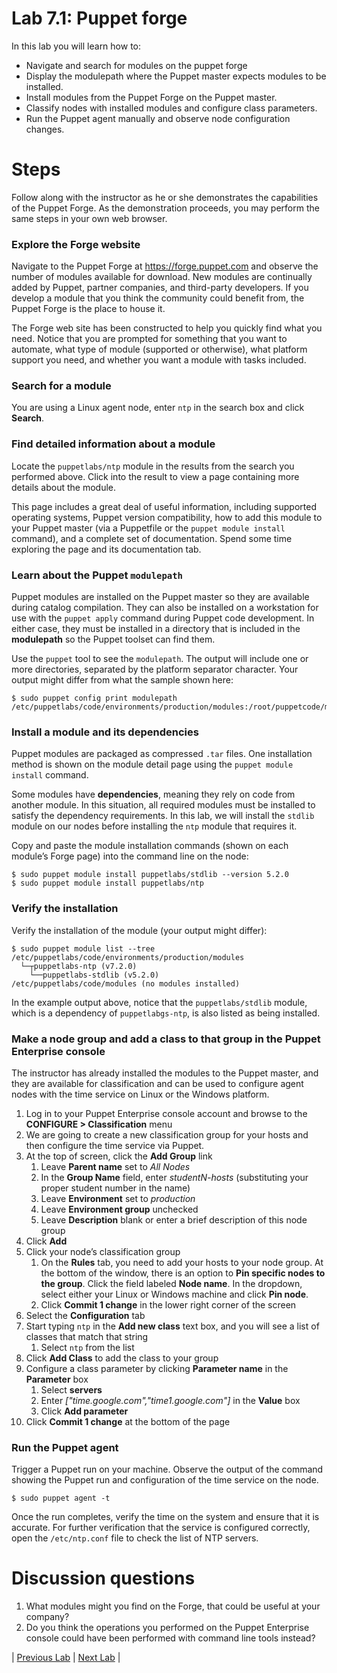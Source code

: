# Lab 7.1: Puppet forge

In this lab you will learn how to:

* Navigate and search for modules on the puppet forge
* Display the modulepath where the Puppet master expects modules to be installed.
* Install modules from the Puppet Forge on the Puppet master.
* Classify nodes with installed modules and configure class parameters.
* Run the Puppet agent manually and observe node configuration changes.

# Steps

Follow along with the instructor as he or she demonstrates the capabilities of the Puppet Forge. As the demonstration proceeds, you may perform the same steps in your own web browser.

### Explore the Forge website

Navigate to the Puppet Forge at https://forge.puppet.com and observe the number of modules available for download. New modules are continually added by Puppet, partner companies, and third-party developers. If you develop a module that you think the community could benefit from, the Puppet Forge is the place to house it.

The Forge web site has been constructed to help you quickly find what you need. Notice that you are prompted for something that you want to automate, what type of module (supported or otherwise), what platform support you need, and whether you want a module with tasks included.

### Search for a module

You are using a Linux agent node, enter `ntp` in the search box and click **Search**. 

### Find detailed information about a module

Locate the `puppetlabs/ntp` module in the results from the search you performed above. Click into the result to view a page containing more details about the module.

This page includes a great deal of useful information, including supported operating systems, Puppet version compatibility, how to add this module to your Puppet master (via a Puppetfile or the `puppet module install` command), and a complete set of documentation. Spend some time exploring the page and its documentation tab.

### Learn about the Puppet `modulepath`

Puppet modules are installed on the Puppet master so they are available during catalog compilation. They can also be installed on a workstation for use with the `puppet apply` command during Puppet code development. In either case, they must be installed in a directory that is included in the **modulepath** so the Puppet toolset can find them.

Use the `puppet` tool to see the `modulepath`. The output will include one or more directories, separated by the platform separator character. Your output might differ from what the sample shown here:
 
```
$ sudo puppet config print modulepath
/etc/puppetlabs/code/environments/production/modules:/root/puppetcode/modules:/etc/puppetlabs/code/modules
```

### Install a module and its dependencies

Puppet modules are packaged as compressed `.tar` files. One installation method is shown on the module detail page using the `puppet module install` command.

Some modules have **dependencies**, meaning they rely on code from another module. In this situation, all required modules must be installed to satisfy the dependency requirements. In this lab, we will install the `stdlib` module on our nodes before installing the `ntp` module that requires it.

Copy and paste the module installation commands (shown on each module’s Forge page) into the command line on the node:

```
$ sudo puppet module install puppetlabs/stdlib --version 5.2.0
$ sudo puppet module install puppetlabs/ntp
```

### Verify the installation

Verify the installation of the module (your output might differ):
 
```
$ sudo puppet module list --tree
/etc/puppetlabs/code/environments/production/modules
  └─┬puppetlabs-ntp (v7.2.0)
    └──puppetlabs-stdlib (v5.2.0)
/etc/puppetlabs/code/modules (no modules installed)
```

In the example output above, notice that the `puppetlabs/stdlib` module, which is a dependency of `puppetlabgs-ntp`, is also listed as being installed.

### Make a node group and add a class to that group in the Puppet Enterprise console

The instructor has already installed the modules to the Puppet master, and they are available for classification and can be used to configure agent nodes with the time service on Linux or the Windows platform.

1. Log in to your Puppet Enterprise console account and browse to the **CONFIGURE > Classification** menu
1. We are going to create a new classification group for your hosts and then configure the time service via Puppet.
1. At the top of screen, click the **Add Group** link
    1. Leave **Parent name** set to *All Nodes*
    1. In the **Group Name** field, enter *studentN-hosts* (substituting your proper student number in the name)
    1. Leave **Environment** set to *production*
    1. Leave **Environment group** unchecked
    1. Leave **Description** blank or enter a brief description of this node group
1. Click **Add**
1. Click your node’s classification group
    1. On the **Rules** tab, you need to add your hosts to your node group. At the bottom of the window, there is an option to **Pin specific nodes to the group**. Click the field labeled **Node name**. In the dropdown, select either your Linux or Windows machine and click **Pin node**.
    1. Click **Commit 1 change** in the lower right corner of the screen
1. Select the **Configuration** tab
1. Start typing `ntp` in the **Add new class** text box, and you will see a list of classes that match that string
    1. Select `ntp` from the list
1. Click **Add Class** to add the class to your group
1. Configure a class parameter by clicking **Parameter name** in the **Parameter** box
    1. Select **servers**
    1. Enter *["time.google.com","time1.google.com"]* in the **Value** box
    1. Click **Add parameter**
1. Click **Commit 1 change** at the bottom of the page

### Run the Puppet agent

Trigger a Puppet run on your machine. Observe the output of the command showing the Puppet run and configuration of the time service on the node.

```$ sudo puppet agent -t```
    
Once the run completes, verify the time on the system and ensure that it is accurate. For further verification that the service is configured correctly, open the `/etc/ntp.conf` file to check the list of NTP servers.

# Discussion questions

1. What modules might you find on the Forge, that could be useful at your company?
1. Do you think the operations you performed on the Puppet Enterprise console could have been performed with command line tools instead?

|  [Previous Lab](../lab-6.2-Using-and-extending-Facter)  |  [Next Lab](../lab-8.1-Create-a-wrapper-module)  |